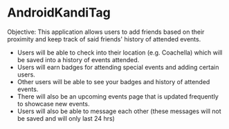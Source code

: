 # AndroidKandiTag
Objective: This application allows users to add friends based on their proximity and keep track of said friends' history of attended events. 
- Users will be able to check into their location (e.g. Coachella) which will be saved into a history of events attended. 
- Users will earn badges for attending special events and adding certain users. 
- Other users will be able to see your badges and history of attended events. 
- There will also be an upcoming events page that is updated frequently to showcase new events. 
- Users will also be able to message each other (these messages will not be saved and will only last 24 hrs)
